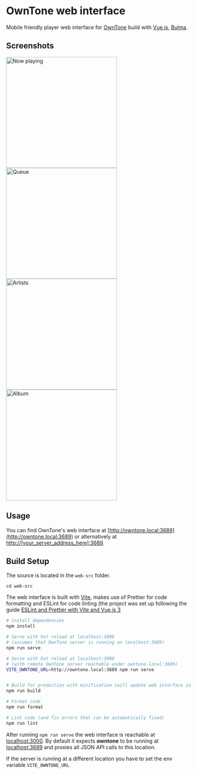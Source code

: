 # OwnTone web interface

Mobile friendly player web interface for [OwnTone](http://owntone.github.io/owntone-server/) build
with [Vue.js](https://vuejs.org), [Bulma](http://bulma.io).

## Screenshots

<img src="screenshots/Screenshot-now-playing.png" width="300" alt="Now playing"> <img src="screenshots/Screenshot-queue.png" width="300" alt="Queue"> <img src="screenshots/Screenshot-artists.png" width="300" alt="Artists"> <img src="screenshots/Screenshot-album.png" width="300" alt="Album">


## Usage

You can find OwnTone's web interface at [http://owntone.local:3689](http://owntone.local:3689)
or alternatively at [http://[your_server_address_here]:3689](http://[your_server_address_here]:3689).


## Build Setup

The source is located in the `web-src` folder.

```
cd web-src
```

The web interface is built with [Vite](https://vitejs.dev/), makes use of Prettier for code formatting
and ESLint for code linting (the project was set up following the guide [ESLint and Prettier with Vite and Vue.js 3](https://vueschool.io/articles/vuejs-tutorials/eslint-and-prettier-with-vite-and-vue-js-3/)

``` bash
# install dependencies
npm install

# Serve with hot reload at localhost:3000
# (assumes that OwnTone server is running on localhost:3689)
npm run serve

# Serve with hot reload at localhost:3000
# (with remote OwnTone server reachable under owntone.local:3689)
VITE_OWNTONE_URL=http://owntone.local:3689 npm run serve


# Build for production with minification (will update web interface in "../htdocs")
npm run build

# Format code
npm run format

# Lint code (and fix errors that can be automatically fixed)
npm run lint
```

After running `npm run serve` the web interface is reachable at [localhost:3000](http://localhost:3000).
By default it expects **owntone** to be running at [localhost:3689](http://localhost:3689) and proxies all
JSON API calls to this location.

If the server is running at a different location you have to set the env variable `VITE_OWNTONE_URL`.
